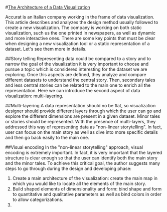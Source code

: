#[The Architecture of a Data Visualization](https://medium.com/accurat-studio/the-architecture-of-a-data-visualization-470b807799b4)

Accurat is an Italian company working in the frame of data visualization. This article describes and analyzes the design method usually followed to create a new visualization. The company is working on both static visualization, such us the one printed in newspapers, as well as dynamic and more interactive ones. There are some key points that must be clear when designing a new visualization tool or a static representation of a dataset. Let's see them more in details.

##Story telling
Representing data could be compared to a story and to narrow the goal of the visualization it is very important to choose and pursue a topic which is considered interesting for the dataset we are exploring. Once this aspects are defined, they analyze and compare different datasets to understand the central story. Then, secondary tales and less central stories can be related to the main one to enrich all the representation. Here we can introduce the second aspect of data visualization: multi-layering.

##Multi-layering
A data representation should no be flat, so visualization designer should provide different layers through which the user can go and explore the different dimensions are present in a given dataset. Minor tales or stories should be represented. With the presence of multi-layers, they addressed this way of representing data as "non-linear storytelling". In fact, user can focus on the main story as well as dive into more specific details and then go back easily to the main one. 

##Visual encoding
In the "non-linear storytelling" approach, visual encoding is extremely important. In fact, it is very important that the layered structure is clear enough so that the user can identify both the main story and the minor tales. To achieve this critical goal, the author suggests many steps to go through during the design and developing phase:
1. Create a main architecture of the visualization: create the main map in which you would like to locate all the elements of the main story.
2. Build shaped elements of dimensionality and form: bind shape and form to quantitative and qualitative parameters as well as bind colors in order to allow categorizations.
3. 